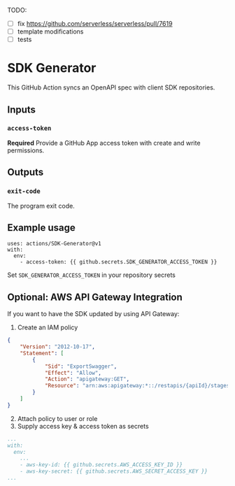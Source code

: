 TODO:
- [ ] fix https://github.com/serverless/serverless/pull/7619 
- [ ] template modifications
- [ ] tests
# SDK Generator

This GitHub Action syncs an OpenAPI spec with client SDK repositories.

## Inputs

### `access-token`

**Required** Provide a GitHub App access token with create and write permissions.

## Outputs

### `exit-code`

The program exit code.

## Example usage

```
uses: actions/SDK-Generator@v1
with:
  env:
    - access-token: {{ github.secrets.SDK_GENERATOR_ACCESS_TOKEN }}
```

Set `SDK_GENERATOR_ACCESS_TOKEN` in your repository secrets

## Optional: AWS API Gateway Integration

If you want to have the SDK updated by using API Gateway:

1. Create an IAM policy
```json
{
    "Version": "2012-10-17",
    "Statement": [
        {
            "Sid": "ExportSwagger",
            "Effect": "Allow",
            "Action": "apigateway:GET",
            "Resource": "arn:aws:apigateway:*::/restapis/{apiId}/stages/dev/exports/oas30"
        }
    ]
}
```
2. Attach policy to user or role
3. Supply access key & access token as secrets
```yaml
...
with:
  env:
    ...
    - aws-key-id: {{ github.secrets.AWS_ACCESS_KEY_ID }}
    - aws-key-secret: {{ github.secrets.AWS_SECRET_ACCESS_KEY }}
...
```
